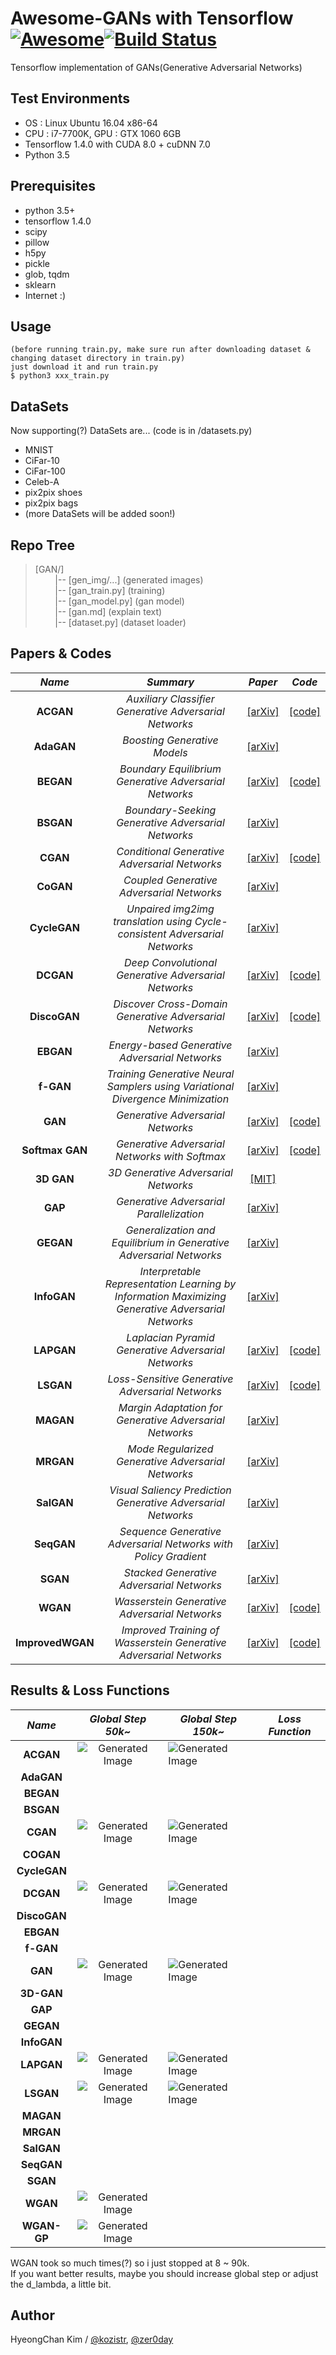 # Awesome-GANs with Tensorflow [![Awesome](https://cdn.rawgit.com/sindresorhus/awesome/d7305f38d29fed78fa85652e3a63e154dd8e8829/media/badge.svg)](https://github.com/sindresorhus/awesome)[![Build Status](https://travis-ci.org/dwyl/esta.svg?branch=master)](https://travis-ci.org/)
Tensorflow implementation of GANs(Generative Adversarial Networks)

## Test Environments
* OS : Linux Ubuntu 16.04 x86-64
* CPU : i7-7700K, GPU : GTX 1060 6GB
* Tensorflow 1.4.0 with CUDA 8.0 + cuDNN 7.0
* Python 3.5

## Prerequisites
* python 3.5+
* tensorflow 1.4.0
* scipy
* pillow
* h5py
* pickle
* glob, tqdm
* sklearn
* Internet :)

## Usage
    (before running train.py, make sure run after downloading dataset & changing dataset directory in train.py)
    just download it and run train.py
    $ python3 xxx_train.py

## DataSets
Now supporting(?) DataSets are... (code is in /datasets.py)
* MNIST 
* CiFar-10
* CiFar-100
* Celeb-A
* pix2pix shoes
* pix2pix bags
* (more DataSets will be added soon!)

## Repo Tree
> [GAN/] <br/>
> &nbsp;&nbsp;&nbsp;&nbsp;&nbsp;&nbsp;&nbsp; |-- [gen_img/...]  (generated images) <br/>
> &nbsp;&nbsp;&nbsp;&nbsp;&nbsp;&nbsp;&nbsp; |-- [gan_train.py] (training) <br/>
> &nbsp;&nbsp;&nbsp;&nbsp;&nbsp;&nbsp;&nbsp; |-- [gan_model.py] (gan model) <br/>
> &nbsp;&nbsp;&nbsp;&nbsp;&nbsp;&nbsp;&nbsp; |-- [gan.md]       (explain text) <br/>
> &nbsp;&nbsp;&nbsp;&nbsp;&nbsp;&nbsp;&nbsp; |-- [dataset.py]   (dataset loader) <br/>

## Papers & Codes

*Name* | *Summary* | *Paper* | *Code*
:---: | :---: | :---: | :---:
**ACGAN**        | *Auxiliary Classifier Generative Adversarial Networks* | [[arXiv]](https://arxiv.org/abs/1610.09585) | [[code]](https://github.com/kozistr/Awesome-GANs/blob/master/ACGAN/acgan_model.py)
**AdaGAN**       | *Boosting Generative Models* | [[arXiv]](https://arxiv.org/abs/1701.02386) |
**BEGAN**        | *Boundary Equilibrium Generative Adversarial Networks* | [[arXiv]](https://arxiv.org/abs/1703.10717) | [[code]](https://github.com/kozistr/Awesome-GANs/blob/master/BEGAN/began_model.py)
**BSGAN**        | *Boundary-Seeking Generative Adversarial Networks* | [[arXiv]](https://arxiv.org/abs/1702.08431) |
**CGAN**         | *Conditional Generative Adversarial Networks* | [[arXiv]](https://arxiv.org/abs/1411.1784) | [[code]](https://github.com/kozistr/Awesome-GANs/blob/master/CGAN/cgan_model.py)
**CoGAN**        | *Coupled Generative Adversarial Networks* | [[arXiv]](https://arxiv.org/abs/1606.07536) |
**CycleGAN**     | *Unpaired img2img translation using Cycle-consistent Adversarial Networks* | [[arXiv]](https://arxiv.org/pdf/1703.10593.pdf) |
**DCGAN**        | *Deep Convolutional Generative Adversarial Networks* | [[arXiv]](https://arxiv.org/abs/1511.06434) | [[code]](https://github.com/kozistr/Awesome-GANs/blob/master/DCGAN/dcgan_model.py)
**DiscoGAN**     | *Discover Cross-Domain Generative Adversarial Networks* | [[arXiv]](https://arxiv.org/abs/1703.05192) | [[code]](https://github.com/kozistr/Awesome-GANs/blob/master/DiscoGAN/discogan.py)
**EBGAN**        | *Energy-based Generative Adversarial Networks* | [[arXiv]](https://arxiv.org/abs/1609.03126) |
**f-GAN**        | *Training Generative Neural Samplers using Variational Divergence Minimization* | [[arXiv]](https://arxiv.org/abs/1606.00709) |
**GAN**          | *Generative Adversarial Networks* | [[arXiv]](https://arxiv.org/abs/1406.2661) | [[code]](https://github.com/kozistr/Awesome-GANs/blob/master/GAN/gan_model.py)
**Softmax GAN**  | *Generative Adversarial Networks with Softmax* | [[arXiv]](https://arxiv.org/pdf/1704.06191.pdf) | [[code]](https://github.com/kozistr/Awesome-GANs/blob/master/GAN/gan_model.py)
**3D GAN**       | *3D Generative Adversarial Networks* | [[MIT]](http://3dgan.csail.mit.edu/) |
**GAP**          | *Generative Adversarial Parallelization* | [[arXiv]](https://arxiv.org/abs/1612.04021) |
**GEGAN**        | *Generalization and Equilibrium in Generative Adversarial Networks* | [[arXiv]](https://arxiv.org/abs/1703.00573) |
**InfoGAN**      | *Interpretable Representation Learning by Information Maximizing Generative Adversarial Networks* | [[arXiv]](https://arxiv.org/abs/1606.03657)
**LAPGAN**       | *Laplacian Pyramid Generative Adversarial Networks* | [[arXiv]](https://arxiv.org/abs/1506.05751) | [[code]](https://github.com/kozistr/Awesome-GANs/blob/master/LAPGAN/lapgan_model.py)
**LSGAN**        | *Loss-Sensitive Generative Adversarial Networks* | [[arXiv]](https://arxiv.org/abs/1701.06264) | [[code]](https://github.com/kozistr/Awesome-GANs/blob/master/LSGAN/lsgan_model.py)
**MAGAN**        | *Margin Adaptation for Generative Adversarial Networks* | [[arXiv]](https://arxiv.org/abs/1704.03817) |
**MRGAN**        | *Mode Regularized Generative Adversarial Networks* | [[arXiv]](https://arxiv.org/abs/1612.02136) |
**SalGAN**       | *Visual Saliency Prediction Generative Adversarial Networks* | [[arXiv]](https://arxiv.org/abs/1701.01081) |
**SeqGAN**       | *Sequence Generative Adversarial Networks with Policy Gradient* | [[arXiv]](https://arxiv.org/abs/1609.05473) |
**SGAN**         | *Stacked Generative Adversarial Networks* | [[arXiv]](https://arxiv.org/abs/1612.04357) |
**WGAN**         | *Wasserstein Generative Adversarial Networks* | [[arXiv]](https://arxiv.org/abs/1701.07875) | [[code]](https://github.com/kozistr/Awesome-GANs/blob/master/WGAN/wgan_model.py)
**ImprovedWGAN** | *Improved Training of Wasserstein Generative Adversarial Networks* | [[arXiv]](https://arxiv.org/abs/1704.00028) | [[code]](https://github.com/kozistr/Awesome-GANs/blob/master/WGAN/wgan_model.py)

## Results & Loss Functions

*Name* | *Global Step 50k~* | *Global Step 150k~* | *Loss Function*
:---: | :---: | --- | :---:
**ACGAN**     | ![Generated Image](https://github.com/kozistr/Awesome-GANs/blob/master/ACGAN/gen_img/train_00075000.png) | ![Generated Image](https://github.com/kozistr/Awesome-GANs/blob/master/ACGAN/gen_img/train_00175000.png) | 
**AdaGAN**    |  |  | 
**BEGAN**     |  |  | 
**BSGAN**     |  |  | 
**CGAN**      | ![Generated Image](https://github.com/kozistr/Awesome-GANs/blob/master/CGAN/gen_img/train_00075000.png) | ![Generated Image](https://github.com/kozistr/Awesome-GANs/blob/master/CGAN/gen_img/train_00200000.png) | 
**COGAN**     |  |  | 
**CycleGAN**  |  |  | 
**DCGAN**     | ![Generated Image](https://github.com/kozistr/Awesome-GANs/blob/master/DCGAN/gen_img/train_144_90000.png) | ![Generated Image](https://github.com/kozistr/Awesome-GANs/blob/master/DCGAN/gen_img/train_240_150000.png) |
**DiscoGAN**  |  |  | 
**EBGAN**     |  |  | 
**f-GAN**     |  |  | 
**GAN**       | ![Generated Image](https://github.com/kozistr/Awesome-GANs/blob/master/GAN/gen_img/train_00075000.png) | ![Generated Image](https://github.com/kozistr/Awesome-GANs/blob/master/GAN/gen_img/train_00250000.png) | 
**3D-GAN**    |  |  | 
**GAP**       |  |  | 
**GEGAN**     |  |  | 
**InfoGAN**   |  |  | 
**LAPGAN**    | ![Generated Image](https://github.com/kozistr/Awesome-GANs/blob/master/LAPGAN/gen_img/train_128_80000.png) | ![Generated Image](https://github.com/kozistr/Awesome-GANs/blob/master/LAPGAN/gen_img/train_224_140000.png) | 
**LSGAN**     | ![Generated Image](https://github.com/kozistr/Awesome-GANs/blob/master/LSGAN/gen_img/train_00100000.png) | ![Generated Image](https://github.com/kozistr/Awesome-GANs/blob/master/LSGAN/gen_img/train_00200000.png) | 
**MAGAN**     |  |  | 
**MRGAN**     |  |  | 
**SalGAN**    |  |  | 
**SeqGAN**    |  |  | 
**SGAN**      |  |  | 
**WGAN**      | ![Generated Image](https://github.com/kozistr/Awesome-GANs/blob/master/WGAN/gen_img/train_00090000_1.png) |  | 
**WGAN-GP**   | ![Generated Image](https://github.com/kozistr/Awesome-GANs/blob/master/WGAN/gen_img/train_00080000_2.png) |  | 

WGAN took so much times(?) so i just stopped at 8 ~ 90k. <br/>
If you want better results, maybe you should increase global step or adjust the d_lambda, a little bit.

## Author
HyeongChan Kim / [@kozistr](https://kozistr.github.io), [@zer0day](http://zer0day.tistory.com)
